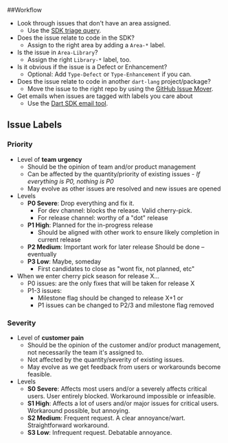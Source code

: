 ##Workflow

* Look through issues that don't have an area assigned.
  * Use the [SDK triage query].
* Does the issue relate to code in the SDK?
  * Assign to the right area by adding a `Area-*` label.
* Is the issue in `Area-Library`?
  * Assign the right `Library-*` label, too.
* Is it obvious if the issue is a Defect or Enhancement?
  * Optional: Add `Type-Defect` or `Type-Enhancement` if you can.
* Does the issue relate to code in another `dart-lang` project/package?
  * Move the issue to the right repo by using the [GitHub Issue Mover][].
* Get emails when issues are tagged with labels you care about
  * Use the [Dart SDK email tool].

## Issue Labels

### Priority
* Level of **team urgency**
  * Should be the opinion of team and/or product management
  * Can be affected by the quantity/priority of existing issues - *If everything is P0, nothing is P0*
  * May evolve as other issues are resolved and new issues are opened
* Levels
    * **P0 Severe**: Drop everything and fix it.
        * For dev channel: blocks the release. Valid cherry-pick.
        * For release channel: worthy of a "dot" release
	* **P1 High**: Planned for the in-progress release
	    * Should be aligned with other work to ensure likely completion in current release
  * **P2 Medium**: Important work for later release
Should be done – eventually
  * **P3 Low**: Maybe, someday
    * First candidates to close as "wont fix, not planned, etc"
* When we enter cherry pick season for release X...
    * P0 issues: are the only fixes that will be taken for release X
    * P1-3 issues:
		* Milestone flag should be changed to release X+1 or
		* P1 issues can be changed to P2/3 and milestone flag removed

### Severity
* Level of **customer pain**
	* Should be the opinion of the customer and/or product management, not necessarily the team it's assigned to.
	* Not affected by the quantity/severity of existing issues.
	* May evolve as we get feedback from users or workarounds become feasible. 
* Levels
	* **S0 Severe**: Affects most users and/or a severely affects critical users. User entirely blocked. Workaround impossible or infeasible.
	* **S1 High**: Affects a lot of users and/or major issues for critical users. Workaround possible, but annoying.
	* **S2 Medium**: Frequent request. A clear annoyance/wart. Straightforward workaround.
	* **S3 Low**: Infrequent request. Debatable annoyance.


[SDK triage query]: https://dart-sdk-email.appspot.com/triage
[GitHub Issue Mover]: https://github-issue-mover.appspot.com/
[Dart SDK email tool]: https://dart-sdk-email.appspot.com/